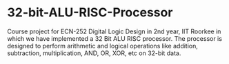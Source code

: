 # 32-bit-ALU-RISC-Processor
Course project for ECN-252 Digital Logic Design in 2nd year, IIT Roorkee in which we have implemented a 32 Bit ALU RISC processor. The processor is designed to perform arithmetic and logical operations like addition, subtraction, multiplication, AND, OR, XOR, etc on 32-bit data.
